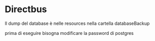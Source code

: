 # Directbus

Il dump del database è nelle resources nella cartella databaseBackup

prima di eseguire bisogna modificare la password di postgres
